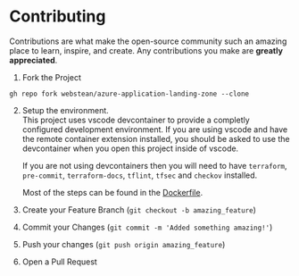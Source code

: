 # Contributing
Contributions are what make the open-source community such an amazing place to learn, inspire, and create. Any contributions you make are **greatly appreciated**.

1. Fork the Project
```shell
gh repo fork webstean/azure-application-landing-zone --clone
```
2. Setup the environment.  
   This project uses vscode devcontainer to provide a completly configured development environment. If you are using vscode and have the remote container extension installed, you should be asked to use the devcontainer when you open this project inside of vscode.

   If you are not using devcontainers then you will need to have `terraform`, `pre-commit`, `terraform-docs`, `tflint`, `tfsec` and `checkov` installed. 

   Most of the steps can be found in the [Dockerfile](.devcontainer/Dockerfile).
3. Create your Feature Branch (`git checkout -b amazing_feature`)
4. Commit your Changes (`git commit -m 'Added something amazing!'`)
5. Push your changes (`git push origin amazing_feature`)
6. Open a Pull Request

